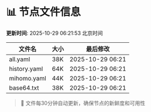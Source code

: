 # 📊 节点文件信息

**更新时间**: 2025-10-29 06:21:53 北京时间

| 文件名 | 大小 | 最后修改 |
|--------|------|----------|
| all.yaml | 38K | 2025-10-29 06:21 |
| history.yaml | 64K | 2025-10-29 06:21 |
| mihomo.yaml | 44K | 2025-10-29 06:21 |
| base64.txt | 38K | 2025-10-29 06:21 |

> 🔄 文件每30分钟自动更新，确保节点的新鲜度和可用性
